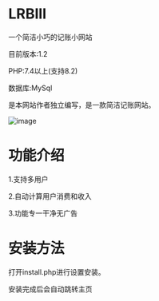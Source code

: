 # LRBIll
一个简洁小巧的记账小网站

目前版本:1.2

PHP:7.4以上(支持8.2)

数据库:MySql

是本网站作者独立编写，是一款简洁记账网站。

![image](https://github.com/STHUDY/LRBIll/assets/88417600/5099f2b5-f717-4bc2-b40b-14798c2ba9f2)

# 功能介绍

1.支持多用户

2.自动计算用户消费和收入

3.功能专一干净无广告

# 安装方法

打开install.php进行设置安装。

安装完成后会自动跳转主页
